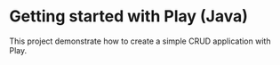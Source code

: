 # Getting started with Play (Java)

This project demonstrate how to create a simple CRUD application with Play. 
